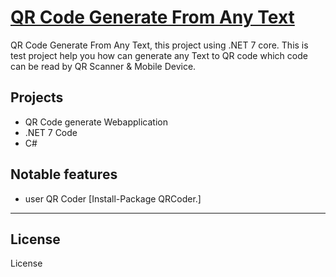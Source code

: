 # [QR Code Generate From Any Text](https://github.com/hasanmonsur/QrCoreGenerate.Net7.git)

QR Code Generate From Any Text, this project using .NET 7 core. This is test project help you how can generate any Text to QR code which code can be read by QR Scanner & Mobile Device. 

## Projects

- QR Code generate Webapplication 
- .NET 7 Code
- C#

## Notable features

- user QR Coder  [Install-Package QRCoder.]


---

## License

License

